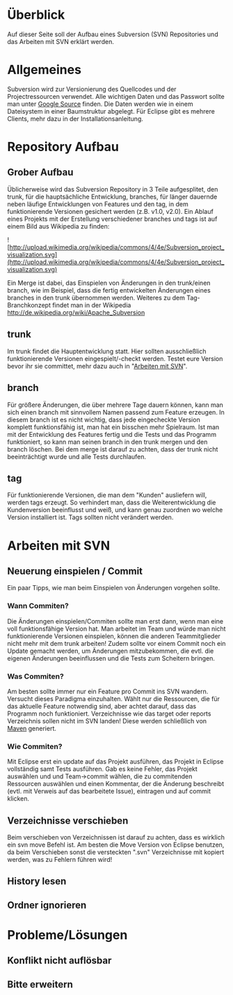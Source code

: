 # Überblick #

Auf dieser Seite soll der Aufbau eines Subversion (SVN) Repositories und das Arbeiten mit SVN erklärt werden.



# Allgemeines #

Subversion wird zur Versionierung des Quellcodes und der Projectressourcen verwendet. Alle wichtigen Daten und das Passwort sollte man unter [Google Source](http://code.google.com/p/kitcampusguide/source/checkout) finden. Die Daten werden wie in einem Dateisystem in einer Baumstruktur abgelegt. Für Eclipse gibt es mehrere Clients, mehr dazu in der Installationsanleitung.

# Repository Aufbau #

## Grober Aufbau ##

Üblicherweise wird das Subversion Repository in 3 Teile aufgesplitet, den trunk, für die hauptsächliche Entwicklung, branches, für länger dauernde neben läufige Entwicklungen von Features und den tag, in dem funktionierende Versionen gesichert werden (z.B. v1.0, v2.0).
Ein Ablauf eines Projekts mit der Erstellung verschiedener branches und tags ist auf einem Bild aus Wikipedia zu finden:

![http://upload.wikimedia.org/wikipedia/commons/4/4e/Subversion_project_visualization.svg](http://upload.wikimedia.org/wikipedia/commons/4/4e/Subversion_project_visualization.svg)

Ein Merge ist dabei, das Einspielen von Änderungen in den trunk/einen branch, wie im Beispiel, dass die fertig entwickelten Änderungen eines branches in den trunk übernommen werden.
Weiteres zu dem Tag-Branchkonzept findet man in der Wikipedia http://de.wikipedia.org/wiki/Apache_Subversion

## trunk ##
Im trunk findet die Hauptentwicklung statt. Hier sollten ausschließlich funktionierende Versionen eingespielt/-checkt werden. Testet eure Version bevor ihr sie committet, mehr dazu auch in "[Arbeiten mit SVN](Subversion#Arbeiten_mit_SVN.md)".

## branch ##
Für größere Änderungen, die über mehrere Tage dauern können, kann man sich einen branch mit sinnvollem Namen passend zum Feature erzeugen. In diesem branch ist es nicht wichtig, dass jede eingecheckte Version komplett funktionsfähig ist, man hat ein bisschen mehr Spielraum. Ist man mit der Entwicklung des Features fertig und die Tests und das Programm funktioniert, so kann man seinen branch in den trunk mergen und den branch löschen. Bei dem merge ist darauf zu achten, dass der trunk nicht beeinträchtigt wurde und alle Tests durchlaufen.

## tag ##

Für funktionierende Versionen, die man dem "Kunden" ausliefern will, werden tags erzeugt. So verhindert man, dass die Weiterentwicklung die Kundenversion beeinflusst und weiß, und kann genau zuordnen wo welche Version installiert ist. Tags sollten nicht verändert werden.

# Arbeiten mit SVN #

## Neuerung einspielen / Commit ##
Ein paar Tipps, wie man beim Einspielen von Änderungen vorgehen sollte.

### Wann Commiten? ###
Die Änderungen einspielen/Commiten sollte man erst dann, wenn man eine voll funktionsfähige Version hat. Man arbeitet im Team und würde man nicht funktionierende Versionen einspielen, können die anderen Teammitglieder nicht mehr mit dem trunk arbeiten! Zudem sollte vor einem Commit noch ein Update gemacht werden, um Änderungen mitzubekommen, die evtl. die eigenen Änderungen beeinflussen und die Tests zum Scheitern bringen.

### Was Commiten? ###
Am besten sollte immer nur ein Feature pro Commit ins SVN wandern. Versucht dieses Paradigma einzuhalten. Wählt nur die Ressourcen, die für das aktuelle Feature notwendig sind, aber achtet darauf, dass das Programm noch funktioniert.
Verzeichnisse wie das target oder reports Verzeichnis sollen nicht im SVN landen! Diese werden schließlich von [Maven](Maven.md) generiert.

### Wie Commiten? ###
Mit Eclipse erst ein update auf das Projekt ausführen, das Projekt in Eclipse vollständig samt Tests ausführen. Gab es keine Fehler, das Projekt auswählen und und Team->commit wählen, die zu commitenden Ressourcen auswählen und einen Kommentar, der die Änderung beschreibt (evtl. mit Verweis auf das bearbeitete Issue), eintragen und auf commit klicken.

## Verzeichnisse verschieben ##
Beim verschieben von Verzeichnissen ist darauf zu achten, dass es wirklich ein svn move Befehl ist. Am besten die Move Version von Eclipse benutzen, da beim Verschieben sonst die versteckten ".svn" Verzeichnisse mit kopiert werden, was zu Fehlern führen wird!

## History lesen ##

## Ordner ignorieren ##

# Probleme/Lösungen #

## Konflikt nicht auflösbar ##

## Bitte erweitern ##